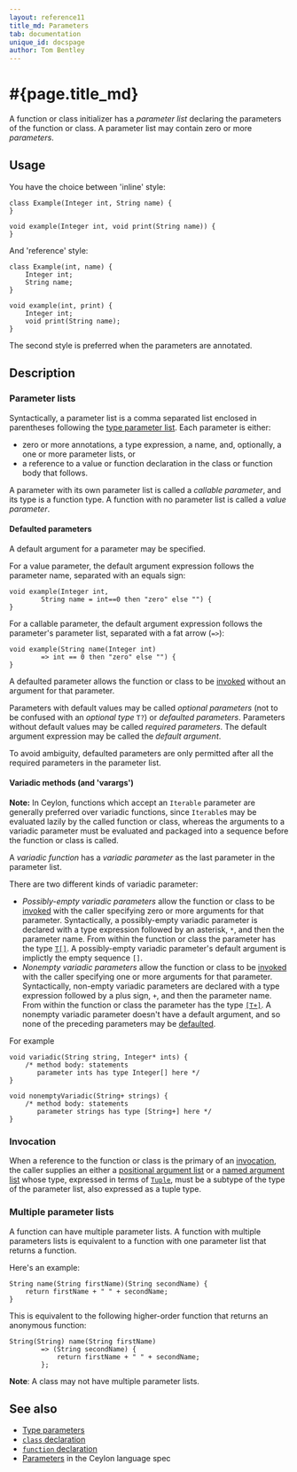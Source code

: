 ```yaml
---
layout: reference11
title_md: Parameters
tab: documentation
unique_id: docspage
author: Tom Bentley
---
```


# #{page.title_md}

A function or class initializer has a *parameter list* declaring the parameters 
of the function or class. A parameter list may contain zero or more *parameters*.

## Usage

You have the choice between 'inline' style:

<!-- try: -->
    class Example(Integer int, String name) {
    }
    
    void example(Integer int, void print(String name)) {
    }

And 'reference' style:

<!-- try: -->
    class Example(int, name) {
        Integer int;
        String name;
    }
    
    void example(int, print) {
        Integer int;
        void print(String name);
    }

The second style is preferred when the parameters are annotated.

## Description

### Parameter lists

Syntactically, a parameter list is a comma separated list enclosed in parentheses 
following the [type parameter list](../type-parameters). Each parameter is either:

- zero or more annotations, a type expression, a name, and, optionally, a 
  one or more parameter lists, or
- a reference to a value or function declaration in the class or function body 
  that follows.

A parameter with its own parameter list is called a _callable parameter_, and
its type is a function type. A function with no parameter list is called a
_value parameter_.

#### Defaulted parameters

A default argument for a parameter may be specified. 

For a value parameter, the default argument expression follows the parameter 
name, separated with an equals sign:

<!-- try: -->
    void example(Integer int, 
            String name = int==0 then "zero" else "") {
    }

For a callable parameter, the default argument expression follows the 
parameter's parameter list, separated with a fat arrow (`=>`):

    void example(String name(Integer int) 
            => int == 0 then "zero" else "") {
    }

A defaulted parameter allows the function or class to be 
[invoked](../../expression/invocation) without an argument for that parameter. 

Parameters with default values may be called  *optional parameters* (not to be confused with an *optional type* `T?`) or 
*defaulted parameters*. Parameters without default values may be called
*required parameters*. The default argument expression may be called the 
*default argument*.

To avoid ambiguity, defaulted parameters are only permitted after all the 
required parameters in the parameter list.

#### Variadic methods (and 'varargs')

**Note:** In Ceylon, functions which accept an `Iterable` parameter are 
generally preferred over variadic functions, since `Iterable`s may be 
evaluated lazily by the called function or class, whereas the arguments 
to a variadic parameter must be evaluated and packaged into a sequence 
before the function or class is called.

A *variadic function* has a *variadic parameter* as the last parameter 
in the parameter list. 

There are two different kinds of variadic parameter:

* _Possibly-empty variadic parameters_ allow the function or class to be 
  [invoked](../../expression/invocation) with the caller specifying zero 
  or more arguments for that parameter. Syntactically, a possibly-empty 
  variadic parameter is declared with a type expression followed by an
  asterisk, `*`, and then the parameter name.
  From within the function or class the parameter has the type [`T[]`](../type-declaration#Sequential).
  A possibly-empty variadic parameter's default argument is implictly 
  the empty sequence `[]`.
* _Nonempty variadic parameters_ allow the function or class to be
  [invoked](../../expression/invocation) with the caller specifying one 
  or more arguments for that parameter.  Syntactically, non-empty 
  variadic parameters are declared with a type expression followed by a 
  plus sign, `+`, and then the parameter name.
  From within the function or class the parameter has the type [`[T+]`](../type-declaration#Sequence).
  A nonempty variadic parameter doesn't have a default argument, and so
  none of the preceding parameters may be [defaulted](#defaulted_parameters).

For example

<!-- try: -->
    void variadic(String string, Integer* ints) {
        /* method body: statements 
           parameter ints has type Integer[] here */
    }

<!-- try: -->
    void nonemptyVariadic(String+ strings) {
        /* method body: statements 
           parameter strings has type [String+] here */
    }

### Invocation

When a reference to the function or class is the primary of an
[invocation](../../expression/invocation), the caller supplies an 
either a [positional argument list](../../expression/positional-argument-list)
or a [named argument list](../../expression/named-argument-list) 
whose type, expressed 
in terms of [`Tuple`](#{site.urls.apidoc_1_1}/Tuple.type.html),
must be a subtype of the type of the parameter list, also expressed 
as a tuple type.

### Multiple parameter lists

A function can have multiple parameter lists. A function with multiple
parameters lists is equivalent to a function with one parameter list
that returns a function.

Here's an example:

<!-- try: -->
    String name(String firstName)(String secondName) {
        return firstName + " " + secondName;
    }
    
This is equivalent to the following higher-order function that returns
an anonymous function:

    String(String) name(String firstName) 
            => (String secondName) {
                return firstName + " " + secondName;
            };

**Note**: A class may not have multiple parameter lists.

## See also

* [Type parameters](../type-parameters)
* [`class` declaration](../class)
* [`function` declaration](../function/) 
* [Parameters](#{site.urls.spec_current}#parameters) in the Ceylon 
  language spec

